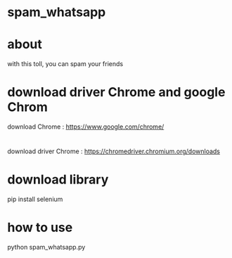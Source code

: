 # spam_whatsapp

# about

with this toll, you can spam your friends 

# download driver Chrome and google Chrom


download Chrome : https://www.google.com/chrome/
#
download driver Chrome : https://chromedriver.chromium.org/downloads


# download library


pip install selenium


# how to use

python spam_whatsapp.py
